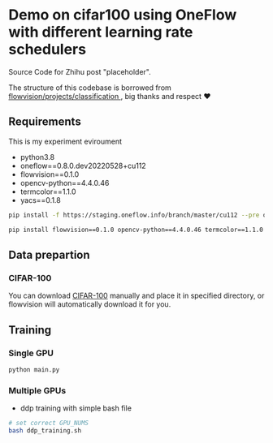 # Demo on cifar100 using **OneFlow** with different learning rate schedulers

Source Code for Zhihu post "placeholder".

The structure of this codebase is borrowed from [flowvision/projects/classification
](https://github.com/Oneflow-Inc/vision/tree/main/projects/classification), big thanks and respect :heart:


## Requirements

This is my experiment eviroument
- python3.8
- oneflow==0.8.0.dev20220528+cu112
- flowvision==0.1.0
- opencv-python==4.4.0.46
- termcolor==1.1.0
- yacs==0.1.8

```bash
pip install -f https://staging.oneflow.info/branch/master/cu112 --pre oneflow

pip install flowvision==0.1.0 opencv-python==4.4.0.46 termcolor==1.1.0 yacs==0.1.8

```



## Data prepartion

### CIFAR-100

You can download [CIFAR-100](https://www.cs.toronto.edu/~kriz/cifar-100-python.tar.gz) manually and place it in specified directory, or flowvision will automatically download it for you.

## Training

### Single GPU

```bash
python main.py
```

### Multiple GPUs

- ddp training with simple bash file
```bash
# set correct GPU_NUMS
bash ddp_training.sh
```
